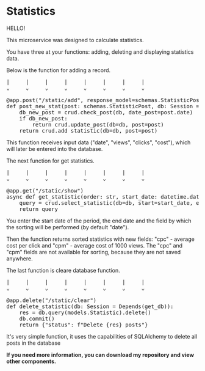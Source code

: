 # Statistics

HELLO!

This microservice was designed to calculate statistics.

You have three at your functions: adding, deleting and displaying statistics data.


Below is the function for adding a record.
<pre>
|     |     |     |     |     |     |     |
⌄     ⌄     ⌄     ⌄     ⌄     ⌄     ⌄     ⌄

@app.post("/static/add", response_model=schemas.StatisticPost)
def post_new_stat(post: schemas.StatisticPost, db: Session = Depends(get_db)):
    db_new_post = crud.check_post(db, date_post=post.date)
    if db_new_post:
        return crud.update_post(db=db, post=post)
    return crud.add_statistic(db=db, post=post)</pre>
    
    
This  function receives input data ("date", "views", "clicks", "cost"), which will later be entered into the database. 


The next function for get statistics.
<pre>
|     |     |     |     |     |     |     |
⌄     ⌄     ⌄     ⌄     ⌄     ⌄     ⌄     ⌄

@app.get("/static/show")
async def get_statistic(order: str, start_date: datetime.date, end_date: datetime.date, db: Session = Depends(get_db)):
    query = crud.select_statistic(db=db, start=start_date, end=end_date, order=order)
    return query</pre>
    
You enter the start date of the period, the end date and the field by which the sorting will be performed (by default "date").

Then the function returns sorted statistics with new fields: "cpc" - average cost per click and "cpm" - average cost of 1000 views.
The "cpc" and "cpm" fields are not available for sorting, because they are not saved anywhere.

The last function is cleare database function.
<pre>
|     |     |     |     |     |     |     |
⌄     ⌄     ⌄     ⌄     ⌄     ⌄     ⌄     ⌄

@app.delete("/static/clear")
def delete_statistic(db: Session = Depends(get_db)):
    res = db.query(models.Statistic).delete()
    db.commit()
    return {"status": f"Delete {res} posts"}</pre>
    
It's very simple function, it uses the capabilities of SQLAlchemy to delete all posts in the database    

**If you need more information, you can download my repository and view other components.**
